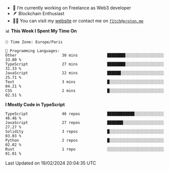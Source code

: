 - 🔭 I’m currently working on Freelance as Web3 developer
- 🪶 Blockchain Enthusiast
- 👨‍💻 You can visit my [website](https://f1tch.xyz) or contact me on [`f1tch@proton.me`](mailto:f1tch@proton.me)

<!--START_SECTION:waka-->
📊 **This Week I Spent My Time On** 

```text
🕑︎ Time Zone: Europe/Paris

💬 Programming Languages: 
Other                    30 mins             ████████░░░░░░░░░░░░░░░░░   33.80 % 
TypeScript               27 mins             ████████░░░░░░░░░░░░░░░░░   31.33 % 
JavaScript               22 mins             ██████░░░░░░░░░░░░░░░░░░░   25.71 % 
Text                     3 mins              █░░░░░░░░░░░░░░░░░░░░░░░░   04.21 % 
CSS                      2 mins              █░░░░░░░░░░░░░░░░░░░░░░░░   02.51 % 
```

**I Mostly Code in TypeScript** 

```text
TypeScript               46 repos            ████████████░░░░░░░░░░░░░   46.46 % 
JavaScript               27 repos            ███████░░░░░░░░░░░░░░░░░░   27.27 % 
Solidity                 3 repos             █░░░░░░░░░░░░░░░░░░░░░░░░   03.03 % 
Python                   2 repos             █░░░░░░░░░░░░░░░░░░░░░░░░   02.02 % 
Rust                     1 repo              ░░░░░░░░░░░░░░░░░░░░░░░░░   01.01 % 
```




 Last Updated on 19/02/2024 20:04:35 UTC
<!--END_SECTION:waka-->
